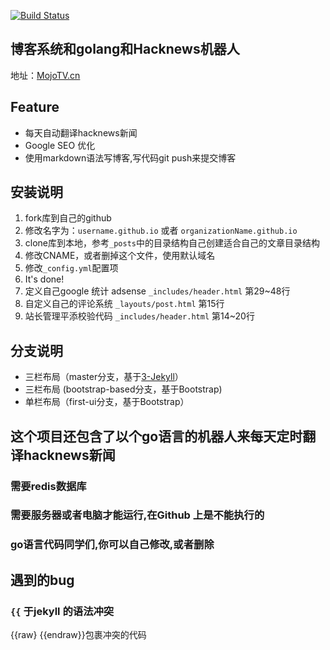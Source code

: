 [![Build Status](https://travis-ci.com/dejavuzhou/dejavuzhou.github.io.svg?branch=master)](https://travis-ci.com/dejavuzhou/dejavuzhou.github.io)

## 博客系统和golang和Hacknews机器人

地址：[MojoTV.cn](https://mojotv.cn)

## Feature
- 每天自动翻译hacknews新闻
- Google SEO 优化
- 使用markdown语法写博客,写代码git push来提交博客

## 安装说明

1. fork库到自己的github
2. 修改名字为：`username.github.io` 或者 `organizationName.github.io`
3. clone库到本地，参考`_posts`中的目录结构自己创建适合自己的文章目录结构
4. 修改CNAME，或者删掉这个文件，使用默认域名
5. 修改`_config.yml`配置项
6. It's done!
7. 定义自己google 统计 adsense  `_includes/header.html`  第29~48行
8. 自定义自己的评论系统  `_layouts/post.html` 第15行
9. 站长管理平添校验代码  `_includes/header.html` 第14~20行
 
## 分支说明

- 三栏布局（master分支，基于[3-Jekyll](https://github.com/P233/3-Jekyll)）
- 三栏布局 (bootstrap-based分支，基于Bootstrap)
- 单栏布局（first-ui分支，基于Bootstrap）

## 这个项目还包含了以个go语言的机器人来每天定时翻译hacknews新闻

### 需要redis数据库
### 需要服务器或者电脑才能运行,在Github 上是不能执行的

### go语言代码同学们,你可以自己修改,或者删除

## 遇到的bug

### `{{` 于jekyll 的语法冲突
{{raw} {{endraw}}包裹冲突的代码